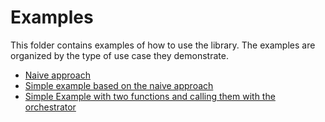 # Examples

This folder contains examples of how to use the library.
The examples are organized by the type of use case they demonstrate.

- [Naive approach](./1_naive_approach.ipynb)
- [Simple example based on the naive approach](./simple_example.py)
- [Simple Example with two functions and calling them with the orchestrator](./example_with_two_functions.py)
